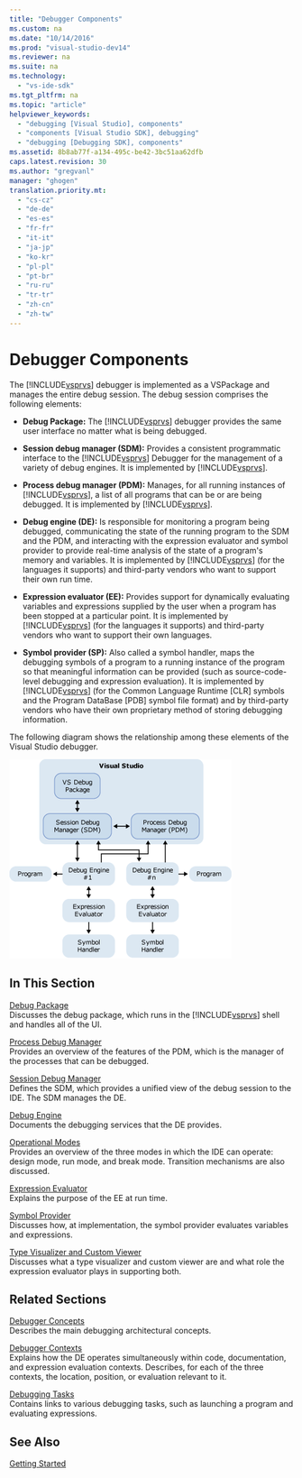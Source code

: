 ```yaml
---
title: "Debugger Components"
ms.custom: na
ms.date: "10/14/2016"
ms.prod: "visual-studio-dev14"
ms.reviewer: na
ms.suite: na
ms.technology: 
  - "vs-ide-sdk"
ms.tgt_pltfrm: na
ms.topic: "article"
helpviewer_keywords: 
  - "debugging [Visual Studio], components"
  - "components [Visual Studio SDK], debugging"
  - "debugging [Debugging SDK], components"
ms.assetid: 8b8ab77f-a134-495c-be42-3bc51aa62dfb
caps.latest.revision: 30
ms.author: "gregvanl"
manager: "ghogen"
translation.priority.mt: 
  - "cs-cz"
  - "de-de"
  - "es-es"
  - "fr-fr"
  - "it-it"
  - "ja-jp"
  - "ko-kr"
  - "pl-pl"
  - "pt-br"
  - "ru-ru"
  - "tr-tr"
  - "zh-cn"
  - "zh-tw"
---
```

# Debugger Components
The [!INCLUDE[vsprvs](../codequality/includes/vsprvs_md.md)] debugger is implemented as a VSPackage and manages the entire debug session. The debug session comprises the following elements:  
  
-   **Debug Package:** The [!INCLUDE[vsprvs](../codequality/includes/vsprvs_md.md)] debugger provides the same user interface no matter what is being debugged.  
  
-   **Session debug manager (SDM):** Provides a consistent programmatic interface to the [!INCLUDE[vsprvs](../codequality/includes/vsprvs_md.md)] Debugger for the management of a variety of debug engines. It is implemented by [!INCLUDE[vsprvs](../codequality/includes/vsprvs_md.md)].  
  
-   **Process debug manager (PDM):** Manages, for all running instances of [!INCLUDE[vsprvs](../codequality/includes/vsprvs_md.md)], a list of all programs that can be or are being debugged. It is implemented by [!INCLUDE[vsprvs](../codequality/includes/vsprvs_md.md)].  
  
-   **Debug engine (DE):** Is responsible for monitoring a program being debugged, communicating the state of the running program to the SDM and the PDM, and interacting with the expression evaluator and symbol provider to provide real-time analysis of the state of a program's memory and variables. It is implemented by [!INCLUDE[vsprvs](../codequality/includes/vsprvs_md.md)] (for the languages it supports) and third-party vendors who want to support their own run time.  
  
-   **Expression evaluator (EE):** Provides support for dynamically evaluating variables and expressions supplied by the user when a program has been stopped at a particular point. It is implemented by [!INCLUDE[vsprvs](../codequality/includes/vsprvs_md.md)] (for the languages it supports) and third-party vendors who want to support their own languages.  
  
-   **Symbol provider (SP):** Also called a symbol handler, maps the debugging symbols of a program to a running instance of the program so that meaningful information can be provided (such as source-code-level debugging and expression evaluation). It is implemented by [!INCLUDE[vsprvs](../codequality/includes/vsprvs_md.md)] (for the Common Language Runtime [CLR] symbols and the Program DataBase [PDB] symbol file format) and by third-party vendors who have their own proprietary method of storing debugging information.  
  
 The following diagram shows the relationship among these elements of the Visual Studio debugger.  
  
 ![Debugging Components Overview](../extensibility/media/dbugcompovrview.gif "DBugCompOvrview")  
  
## In This Section  
 [Debug Package](../extensibility/debug-package.md)  
 Discusses the debug package, which runs in the [!INCLUDE[vsprvs](../codequality/includes/vsprvs_md.md)] shell and handles all of the UI.  
  
 [Process Debug Manager](../extensibility/process-debug-manager.md)  
 Provides an overview of the features of the PDM, which is the manager of the processes that can be debugged.  
  
 [Session Debug Manager](../extensibility/session-debug-manager.md)  
 Defines the SDM, which provides a unified view of the debug session to the IDE. The SDM manages the DE.  
  
 [Debug Engine](../extensibility/debug-engine.md)  
 Documents the debugging services that the DE provides.  
  
 [Operational Modes](../extensibility/operational-modes.md)  
 Provides an overview of the three modes in which the IDE can operate: design mode, run mode, and break mode. Transition mechanisms are also discussed.  
  
 [Expression Evaluator](../extensibility/expression-evaluator.md)  
 Explains the purpose of the EE at run time.  
  
 [Symbol Provider](../extensibility/symbol-provider.md)  
 Discusses how, at implementation, the symbol provider evaluates variables and expressions.  
  
 [Type Visualizer and Custom Viewer](../extensibility/type-visualizer-and-custom-viewer.md)  
 Discusses what a type visualizer and custom viewer are and what role the expression evaluator plays in supporting both.  
  
## Related Sections  
 [Debugger Concepts](../extensibility/debugger-concepts.md)  
 Describes the main debugging architectural concepts.  
  
 [Debugger Contexts](../extensibility/debugger-contexts.md)  
 Explains how the DE operates simultaneously within code, documentation, and expression evaluation contexts. Describes, for each of the three contexts, the location, position, or evaluation relevant to it.  
  
 [Debugging Tasks](../extensibility/debugging-tasks.md)  
 Contains links to various debugging tasks, such as launching a program and evaluating expressions.  
  
## See Also  
 [Getting Started](../extensibility/getting-started-with-debugger-extensibility.md)